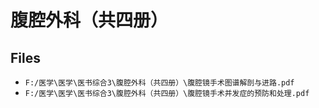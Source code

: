 # 腹腔外科（共四册）

## Files

- `F:/医学\医学\医书综合3\腹腔外科（共四册）\腹腔镜手术图谱解剖与进路.pdf`
- `F:/医学\医学\医书综合3\腹腔外科（共四册）\腹腔镜手术并发症的预防和处理.pdf`
